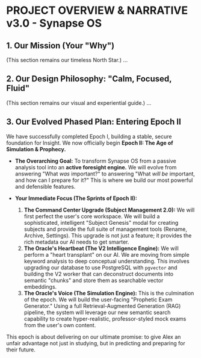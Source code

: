 # PROJECT OVERVIEW & NARRATIVE v3.0 - Synapse OS

## 1. Our Mission (Your "Why")

(This section remains our timeless North Star.)
...

## 2. Our Design Philosophy: "Calm, Focused, Fluid"

(This section remains our visual and experiential guide.)
...

## 3. Our Evolved Phased Plan: Entering Epoch II

We have successfully completed Epoch I, building a stable, secure foundation for Insight. We now officially begin **Epoch II: The Age of Simulation & Prophecy.**

*   **The Overarching Goal:** To transform Synapse OS from a passive analysis tool into an **active foresight engine.** We will evolve from answering "What *was* important?" to answering "What *will be* important, and how can I prepare for it?" This is where we build our most powerful and defensible features.

*   **Your Immediate Focus (The Sprints of Epoch II):**
    1.  **The Command Center Upgrade (Subject Management 2.0):** We will first perfect the user's core workspace. We will build a sophisticated, intelligent "Subject Genesis" modal for creating subjects and provide the full suite of management tools (Rename, Archive, Settings). This upgrade is not just a feature; it provides the rich metadata our AI needs to get smarter.
    2.  **The Oracle's Heartbeat (The V2 Intelligence Engine):** We will perform a "heart transplant" on our AI. We are moving from simple keyword analysis to deep conceptual understanding. This involves upgrading our database to use PostgreSQL with `pgvector` and building the V2 worker that can deconstruct documents into semantic "chunks" and store them as searchable vector embeddings.
    3.  **The Oracle's Voice (The Simulation Engine):** This is the culmination of the epoch. We will build the user-facing "Prophetic Exam Generator." Using a full Retrieval-Augmented Generation (RAG) pipeline, the system will leverage our new semantic search capability to create hyper-realistic, professor-styled mock exams from the user's own content.

This epoch is about delivering on our ultimate promise: to give Alex an unfair advantage not just in studying, but in predicting and preparing for their future.